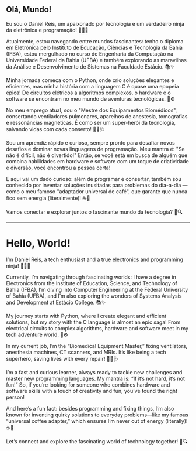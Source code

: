 ## Olá, Mundo!

Eu sou o Daniel Reis, um apaixonado por tecnologia e um verdadeiro ninja da eletrônica e programação! 🦸‍♂️🔧

Atualmente, estou navegando entre mundos fascinantes: tenho o diploma em Eletrônica pelo Instituto de Educação, Ciências e Tecnologia da Bahia (IFBA), estou mergulhado no curso de Engenharia da Computação na Universidade Federal da Bahia (UFBA) e também explorando as maravilhas da Análise e Desenvolvimento de Sistemas na Faculdade Estácio. 📚✨

Minha jornada começa com o Python, onde crio soluções elegantes e eficientes, mas minha história com a linguagem C é quase uma epopeia épica! De circuitos elétricos a algoritmos complexos, o hardware e o software se encontram no meu mundo de aventuras tecnológicas. 🤖⚙️

No meu emprego atual, sou o "Mestre dos Equipamentos Biomédicos", consertando ventiladores pulmonares, aparelhos de anestesia, tomografias e ressonâncias magnéticas. É como ser um super-herói da tecnologia, salvando vidas com cada conserto! 🦸‍♂️🩺

Sou um aprendiz rápido e curioso, sempre pronto para desafiar novos desafios e dominar novas linguagens de programação. Meu mantra é: "Se não é difícil, não é divertido!" Então, se você está em busca de alguém que combina habilidades em hardware e software com um toque de criatividade e diversão, você encontrou a pessoa certa!

E aqui vai um dado curioso: além de programar e consertar, também sou conhecido por inventar soluções inusitadas para problemas do dia-a-dia — como o meu famoso "adaptador universal de café", que garante que nunca fico sem energia (literalmente)! ☕🔌

Vamos conectar e explorar juntos o fascinante mundo da tecnologia? 🚀🔍

----

# Hello, World!

I’m Daniel Reis, a tech enthusiast and a true electronics and programming ninja! 🦸‍♂️🔧

Currently, I’m navigating through fascinating worlds: I have a degree in Electronics from the Institute of Education, Science, and Technology of Bahia (IFBA), I’m diving into Computer Engineering at the Federal University of Bahia (UFBA), and I’m also exploring the wonders of Systems Analysis and Development at Estácio College. 📚✨

My journey starts with Python, where I create elegant and efficient solutions, but my story with the C language is almost an epic saga! From electrical circuits to complex algorithms, hardware and software meet in my tech adventure world. 🤖⚙️

In my current job, I’m the “Biomedical Equipment Master,” fixing ventilators, anesthesia machines, CT scanners, and MRIs. It’s like being a tech superhero, saving lives with every repair! 🦸‍♂️🩺

I’m a fast and curious learner, always ready to tackle new challenges and master new programming languages. My mantra is: “If it’s not hard, it’s not fun!” So, if you’re looking for someone who combines hardware and software skills with a touch of creativity and fun, you’ve found the right person!

And here’s a fun fact: besides programming and fixing things, I’m also known for inventing quirky solutions to everyday problems—like my famous “universal coffee adapter,” which ensures I’m never out of energy (literally)! ☕🔌

Let’s connect and explore the fascinating world of technology together! 🚀🔍
